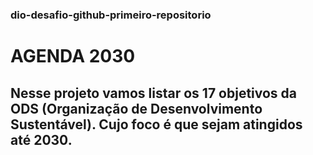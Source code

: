 ### dio-desafio-github-primeiro-repositorio
# AGENDA 2030
## Nesse projeto vamos listar os 17 objetivos da ODS (Organização de Desenvolvimento Sustentável). Cujo foco é que sejam atingidos até 2030.
